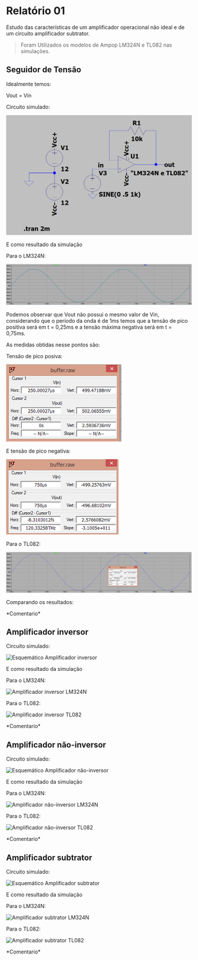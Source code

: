 # Relatório 01

 Estudo das características de um amplificador operacional não ideal e de um circuito amplificador subtrator. 

 >Foram Utilizados os modelos de Ampop LM324N e TL082 nas simulações.

## Seguidor de Tensão

Idealmente temos:

Vout = Vin

Circuito simulado:

![Esquemático Buffer](https://github.com/rafakeu/Relatorio_ELN01/blob/master/img/Buffer_esquematico.png)

E como resultado da simulação

Para o LM324N:

![Buffer LM324N](https://github.com/rafakeu/Relatorio_ELN01/blob/master/img/Buffer_LM324.png)

Podemos observar que Vout não possui o mesmo valor de Vin, considerando que o período da onda é de 1ms temos que a tensão de pico positiva será em t = 0,25ms e a tensão máxima negativa será em t = 0,75ms.

As medidas obtidas nesse pontos são:

Tensão de pico posiva:

![Medidas obtidas](https://github.com/rafakeu/Relatorio_ELN01/blob/master/img/LM324_Buffer_Vpos.png)

E tensão de pico negativa:

![Medidas obtidas](https://github.com/rafakeu/Relatorio_ELN01/blob/master/img/LM324_Buffer_Vneg.png)


Para o TL082:

![Buffer TL082](https://github.com/rafakeu/Relatorio_ELN01/blob/master/img/Buffer_TL082.png)

Comparando os resultados:

\*Comentario\*

## Amplificador inversor

Circuito simulado:

![Esquemático Amplificador inversor]()

E como resultado da simulação

Para o LM324N:

![Amplificador inversor LM324N]()

Para o TL082:

![Amplificador inversor TL082]()

\*Comentario\*

## Amplificador não-inversor


Circuito simulado:

![Esquemático Amplificador não-inversor]()

E como resultado da simulação

Para o LM324N:

![Amplificador não-inversor LM324N]()

Para o TL082:

![Amplificador não-inversor TL082]()

\*Comentario\*

## Amplificador subtrator


Circuito simulado:

![Esquemático Amplificador subtrator]()

E como resultado da simulação

Para o LM324N:

![Amplificador subtrator LM324N]()

Para o TL082:

![Amplificador subtrator TL082]()

\*Comentario\*

